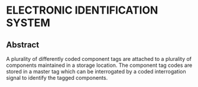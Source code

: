 # ELECTRONIC IDENTIFICATION SYSTEM

## Abstract
A plurality of differently coded component tags are attached to a plurality of components maintained in a storage location. The component tag codes are stored in a master tag which can be interrogated by a coded interrogation signal to identify the tagged components.